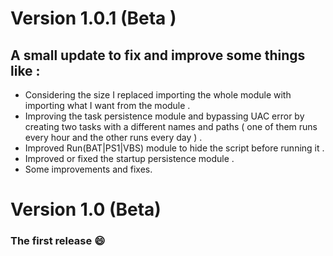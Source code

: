 # Version 1.0.1 (Beta )
## A small update to fix and improve some things like :
- Considering the size I replaced importing the whole module with importing what I want from the module .
- Improving the task persistence module and bypassing UAC error by creating two tasks with a different names and paths ( one of them runs every hour and the other runs every day ) .
- Improved Run(BAT|PS1|VBS) module to hide the script before running it .
- Improved or fixed the startup persistence module .
- Some improvements and fixes.

# Version 1.0 (Beta)
### The first release :smile:
